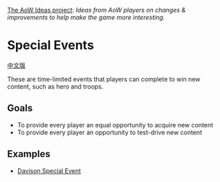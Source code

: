 [The AoW Ideas project](https://github.com/nefarious-kitsune/aow.ideas):
*Ideas from AoW players on changes & improvements to help make the game more interesting.*

# Special Events

[中文版](zh.special-events)

These are time-limited events that players can complete to win
new content, such as hero and troops.

## Goals

* To provide every player an equal opportunity to acquire new content
* To provide every player an opportunity to test-drive new content

## Examples

* [Davison Special Event](se-davison)